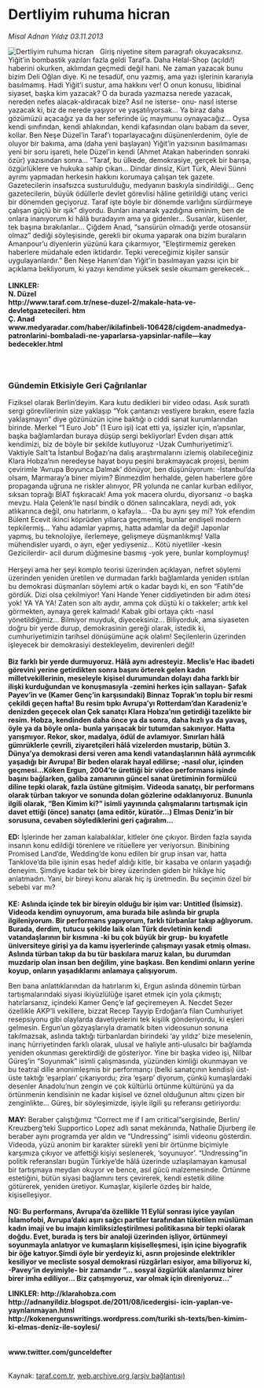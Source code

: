 # Dertliyim ruhuma hicran

*Misal Adnan Yıldız 03.11.2013*

<div class="yazi"><img align="left" alt="Dertliyim ruhuma hicran" border="0" src="http://www.taraf.com.tr/fotoraflar/makaleler/dertliyim-ruhuma-hicran_6001_orijinal.jpg" style="border-right-width:10px; border-color:#FFFFFF"/>Giriş niyetine sitem paragrafı okuyacaksınız. Yiğit’in bombastik yazıları fazla geldi Taraf’a. Daha Helal-Shop (açıldı!) haberini okurken, aklımdan geçmedi değil hani. Ne zaman yazacak bunu bizim Deli Oğlan diye. Ki ne tesadüf, onu yazmış, ama yazı işlerinin kararıyla basılmamış. Hadi Yiğit’i sustur, ama hakkını ver! O onun konusu, libidinal siyaset, başka kim yazacak? O da burada yazmazsa nerede yazacak, nereden nefes alacak-aldıracak bize? Asıl ne isterse- onu- nasıl isterse yazacak ki, biz de nerede yaşıyor ve yaşatılıyorsak... Ya biraz daha gözümüzü açacağız ya da her seferinde üç maymunu oynayacağız... Oysa kendi sınıfından, kendi ahlakından, kendi kafasından olanı babam da sever, kollar. Ben Neşe Düzel’in Taraf’ı toparlayacağını düşünenlerdenim, öyle de oluyor bir bakıma, ama (daha yeni başlayan) Yiğit’in yazısının basılmaması yeni bir soru işareti, hele Düzel’in kendi (Ahmet Atakan haberinden sonraki özür) yazısından sonra... “Taraf, bu ülkede, demokrasiye, gerçek bir barışa, özgürlüklere ve hukuka sahip çıkan... Dindar dinsiz, Kürt Türk, Alevi Sünni ayrımı yapmadan herkesin hakkını korumaya çalışan tek gazete. Gazetecilerin insafsızca susturulduğu, medyanın baskıyla sindirildiği... Genç gazetecilerin, büyük ödüllerle devlet görevlisi hâline getirildiği utanç verici bir dönemden geçiyoruz. Taraf işte böyle bir dönemde varlığını sürdürmeye çalışan güçlü bir ışık” diyordu. Bunları inanarak yazdığına eminim, ben de onlara inanıyorum ki hâlâ buradayım ama ya gidenler... Susanlar, küsenler, tek başına bırakılanlar... Çiğdem Anad, “sansürün olmadığı yerde otosansür olmaz” dediği söyleşisinde, gerekli bir okuma yaparak ona bizim buraların Amanpour’u diyenlerin yüzünü kara çıkarmıyor, “Eleştirmemiz gereken haberlere müdahale eden iktidardır. Tepki vereceğimiz kişiler sansür uygulayanlardır.” Ben Neşe Hanım'dan Yiğit'in basılmayan yazısı için bir açıklama bekliyorum, ki yazıyı kendime yüksek sesle okumam gerekecek...<br/><br/><strong>LINKLER:<br/>N. Düzel<br/>http://www.taraf.com.tr/nese-duzel-2/makale-hata-ve-devletgazetecileri. htm<br/>Ç. Anad<br/>www.medyaradar.com/haber/ikilafinbeli-106428/cigdem-anadmedya- patronlarini-bombaladi-ne-yaparlarsa-yapsinlar-nafile—kay bedecekler.html<br/></strong>
<h3><br/></h3>
<h3>Gündemin Etkisiyle Geri Çağrılanlar</h3>Fiziksel olarak Berlin’deyim. Kara kutu dedikleri bir video odası. Asık suratlı sergi görevlilerinin size yaklaşıp “Yok çantanızı vestiyere bırakın, esere fazla yaklaşmayın” diye gözünüzün içine baktığı o ciddi sanat kurumlarından birinde. Merkel “1 Euro Job” (1 Euro işi) icat etti ya, işsizler için, n’apsınlar, başka bağlamlardan buraya düşüp sergi bekliyorlar! Evden dışarı attık kendimizi, biz de böyle bir şekilde kutluyoruz -Uzak Cumhuriyetimiz’i. Vaktiyle Salt’ta İstanbul Boğazı’na dalış araştırmalarını izlemiş olabileceğiniz Klara Hobza’nın neredeyse hayat boyu peşini bırakmayacak projesi, benim çevirimle ‘Avrupa Boyunca Dalmak’ dönüyor, ben düşünüyorum: -İstanbul’da olsam, Marmaray’a biner miyim? Binmezdim herhalde, gelen haberlere göre propaganda uğruna ne riskler alınıyor, PR yolunda ne canlar kurban ediliyor, sıksan toprağı BİAT fışkıracak! Ama yok macera olurdu, diyorsanız -o başka mevzu. Hala Çelenk’le nasıl bindik o dönen salıncaklara, neydi adı, yok atlıkarınca değil, onu hatırlarım, o kafayla... -Da bu aynı şey mi? Yok efendim Bülent Ecevit ikinci köprüden yıllarca geçmemiş, bunlar endişeli modern tepkilermiş... Yahu adamlar yapmış, hatta adamlar da değil! Japonlar yapmış, bu teknolojiye, ilerlemeye, gelişmeye düşmanlıkmış! Valla mühendisler uyardı, o ayrı, eğer yediyseniz... Kötü niyetliler -kesin Gezicilerdir- acil durum düğmesine basmış -yok yere, bunlar komploymuş!<br/><br/>Herşeyi ama her şeyi komplo teorisi üzerinden açıklayan, nefret söylemi üzerinden yeniden üretilen ve durmadan farklı bağlamlarda yeniden ısıtılan bu demokrasi düşmanları söylemi artık o kadar baydı ki, en son “Fatih”de gördük. Dizi olsa çekilmiyor! Yani Hande Yener ciddiyetinden bir adım ötesi yok! YA YA YA! Zaten son altı aydır, amma çok düştü ki o takkeler; artık kel görmekten, aynaya gerek kalmadı! Kabak gibi ortaya çıktı -nasıl yönetildiğimiz... Bilmiyor muyduk, diyeceksiniz... Biliyorduk, ama siyaseten doğru bir yerde durup, demokrasinin gereği olarak, istedik ki, cumhuriyetimizin tarihsel dönüşümüne açık olalım! Seçilenlerin üzerinden işleyecek bir demokrasiyi destekleyelim, devirenleri değil!<br/><br/><strong>Biz farklı bir yerde durmuyoruz. Hâlâ aynı adresteyiz. Meclis’e Hac ibadeti görevini yerine getirdikten sonra başını örterek gelen kadın milletvekillerinin, meseleyle kişisel durumundan dolayı daha farklı bir ilişki kurduğundan ve konuşmasıyla -zemini herkes için sallayan- Şafak Payev’in ve (Kamer Genç’in karşısındaki) Binnaz Toprak’ın toplu bir resmi çekildi geçen hafta! Bu resim tıpkı Avrupa’yı Rotterdam’dan Karadeniz’e denizden geçecek olan Çek sanatçı Klara Hobza’nın getirdiği tazelikte bir resim. Hobza, kendinden daha önce ya da sonra, daha hızlı ya da yavaş, öyle ya da böyle onla- bunla yarışacak bir tutumdan sakınıyor. Hatta yarışmıyor. Rekor, skor, madalya, ödül de avlamıyor. Sınırları hâlâ gümrüklerle çevrili, ziyaretçileri hâlâ vizelerden mustarip, bütün 3. Dünya’ya demokrasi dersi veren ama kendi vatandaşlarının hâlâ ayrımcılık yaşadığı bir Avrupa! Bir beden olarak hayal edilirse; -nasıl olur, içinden geçmesi...Köken Ergun, 2004’te ürettiği bir video performans işinde başını bağlarken, galiba zamanının güncel sanat üretiminin formülcü diline tepki olarak, fazla üstüne gitmişim. Videoda sanatçı, bir performans olarak türban takıyor ve sonunda dolan gözlerine odaklanıyoruz. Bununla ilgili olarak, “Ben Kimim ki?” isimli yayınında çalışmalarını tartışmak için davet ettiği (önce) sanatçı (ama editör, küratör...) Elmas Deniz’in bir sorusuna, cevaben söylediklerini geri çağıralım...<br/><br/>ED:</strong> İşlerinde her zaman kalabalıklar, kitleler öne çıkıyor. Birden fazla sayıda insanın konu edildiği törenlere ve ritüellere yer veriyorsun. Binibining Promised Land’de, Wedding’de konu edilen bir grup insan var, hatta Tanklove’da bile işinin esas hedef aldığı kitle, bir kasaba ve onların yaşadığı deneyim. Şimdiye kadar tek bir birey üzerinden giden bir hikâye hiç anlatmadın. Yani, bir bireyi konu alarak hiç iş üretmedin. Bu seçimin özel bir sebebi var mı?<br/><br/><strong>KE: Aslında içinde tek bir bireyin olduğu bir işim var: Untitled (İsimsiz). Videoda kendim oynuyorum, ama burada bile aslında bir grupla ilgileniyorum. Bir performans yapıyorum, farklı türbanlar takıp ağlıyorum. Burada, derdim, tutucu şekilde laik olan Türk devletinin kendi vatandaşlarının bir kısmına -ki bu çok büyük bir grup- bu kıyafetle üniversiteye girişi ya da kamu işyerlerinde çalışmayı yasak etmiş olması. Aslında türban takıp da bu tür baskılara maruz kalan, bu durumdan muzdarip olan insan ben değilim, yine başkası. Ben kendimi onların yerine koyup, onların yaşadıklarını anlamaya çalışıyorum.</strong>
<p>Ben bana anlattıklarından da hatırlarım ki, Ergun aslında dönemin türban tartışmalarındaki siyasi ikiyüzlülüğe işaret etmek için yola çıkmıştı; hatırlarsanız, içindeki Kamer Genç’e laf geçiremeyen A. Necdet Sezer özellikle AKP’li vekillere, bizzat Recep Tayyip Erdoğan’a filan Cumhuriyet resepsiyonu gibi olaylarda davetiyelerini tek kişilik gönderiyordu, ki eşleri gelmesin. Ergun’un gözyaşlarıyla dramatik biten videosunun sonuna takılmazsak, aslında taktığı türbanlardan birindeki ‘ay yıldız’ bize meselenin, inanç hürriyetinden farklı olarak, ulusal ve haliyle anti-ulusalcı bir bağlamda yeniden okunması gerektirdiği de gösteriyor. Yine bir başka video işi, Nilbar Güreş’in “Soyunmak” isimli çalışmasında, yüzünden kimliği okunmayan ve bu teatral dille anonimleşmis bir performançı (belki sanatçının kendisi) üst-üste taktığı ‘eşarpları’ çıkarıyordu; zira ‘eşarp’ diyorum, çünkü kumaşlardaki desenler Anadolu’nun zengin ve çok kültürlü örtünme kültürünü ya da örtünmenin kendisinin ne kadar kişisel ve öznel olduğunun altını çizen bir zenginlikte... Güreş, bir söyleşimizde, işiyle ilgili şu referansı getiriyordu:<br/><br/><strong>MAY:</strong> Beraber çalıştığımız “Correct me if I am critical”sergisinde, Berlin/ Kreuzberg’teki Supportico Lopez adlı sanat mekânında, Nathalie Djurberg ile beraber aynı programda yer aldın ve “Undressing” isimli videonu gösterdin. Videoda, yüzü anonim bir karakter sürekli yeni bir örtünme biçimiyle karşımıza çıkıyor ve atfettiği kişiyi seslenerek, ‘soyunuyor’. “Undressing”in politik referansları bugün Türkiye’de hâlâ üzerinde uzlaşılamayan kamusal bir tartışmaya meydan okuyor ve bence, asıl gücü malzemesinde. Örtünme estetiğini, bütün siyasi bağlamını ters çevirerek, kendi estetik diline götürerek, yeniden üretiyor. Kumaşlar, kişilerle özdeş bir halde, kişiselleşiyor.<br/><br/><strong>NG: Bu performans, Avrupa’da özellikle 11 Eylül sonrası iyice yayılan İslamofobi, Avrupa’daki aşırı sağcı partiler tarafından tüketilen müslüman kadın imaji ve bu imajın kimliksizleştirilmesi politikasına bir tepki olarak doğdu. Evet, burada iş ters bir analoji üzerinden işliyor, örtünmeyi soyunmayla anlatıyor ve kumaşların kişiselleşmesi, işin içine biyografik bir öğe katıyor.Şimdi öyle bir yerdeyiz ki, asrın projesinde elektrikler kesiliyor ve mecliste sosyal demokrasi rüzgârları esiyor, ama biliyoruz ki, -Pavey’in deyimiyle- bir zamandır “... sosyal özgürlük alanlarımız birer birer imha ediliyor... Biz çatışmıyoruz, var olmak için direniyoruz...”<br/></strong></p>
<p><strong>LINKLER: http://klarahobza.com<br/>http://adnanyildiz.blogspot.de/2011/08/icedergisi- icin-yaplan-ve-yaynlanmayan.html<br/>http://kokenergunswritings.wordpress.com/turiki sh-texts/ben-kimim-ki-elmas-deniz-ile-soylesi/<br/><br/><br/>www.twitter.com/gunceldefter<br/></strong><br/></p>
</div>

Kaynak: [taraf.com.tr](http://www.taraf.com.tr:80/misal-adnan-yildiz/makale-dertliyim-ruhuma-hicran.htm), [web.archive.org (arşiv bağlantısı)](http://web.archive.org/web/20131104225611/http://www.taraf.com.tr:80/misal-adnan-yildiz/makale-dertliyim-ruhuma-hicran.htm)
